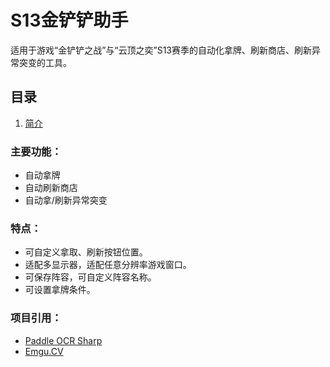 # S13金铲铲助手
适用于游戏“金铲铲之战”与“云顶之奕”S13赛季的自动化拿牌、刷新商店、刷新异常突变的工具。
## 目录
1. [简介](#主要功能)
### 主要功能：
* 自动拿牌
* 自动刷新商店
* 自动拿/刷新异常突变
### 特点：
* 可自定义拿取、刷新按钮位置。
* 适配多显示器，适配任意分辨率游戏窗口。
* 可保存阵容，可自定义阵容名称。
* 可设置拿牌条件。
### 项目引用：
* [Paddle OCR Sharp](https://github.com/raoyutian/PaddleOCRSharp)
* [Emgu.CV](https://github.com/emgucv/emgucv)

